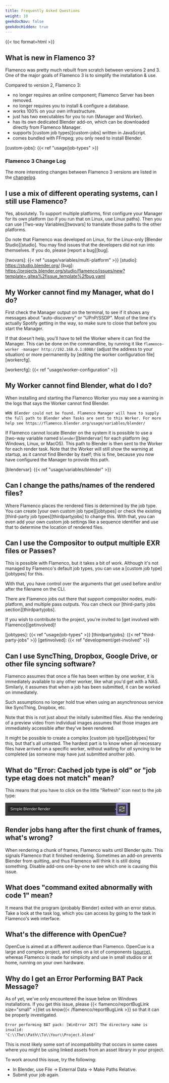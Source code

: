 ```yaml
---
title: Frequently Asked Questions
weight: 10
geekdocNav: false
geekdocHidden: true
---
```

{{< toc format=html >}}
## What is new in Flamenco 3?

Flamenco was pretty much rebuilt from scratch between versions 2 and 3. One of
the major goals of Flamenco 3 is to simplify the installation & use.

Compared to version 2, Flamenco 3:

- no longer requires an online component; Flamenco Server has been removed.
- no longer requires you to install & configure a database.
- works 100% on your own infrastructure.
- just has two executables for you to run (Manager and Worker).
- has its own dedicated Blender add-on, which can be downloaded directly from Flamenco Manager.
- supports [custom job types][custom-jobs] written in JavaScript.
- comes bundled with FFmpeg; you only need to install Blender.

[custom-jobs]: {{< ref "usage/job-types" >}}

### Flamenco 3 Change Log

The more interesting changes between Flamenco 3 versions are listed in the [changelog][changelog].

[changelog]: https://projects.blender.org/studio/flamenco/src/branch/main/CHANGELOG.md




## I use a mix of different operating systems, can I still use Flamenco?

Yes, absolutely. To support multiple platforms, first configure your Manager for
its own platform (so if you run that on Linux, use Linux paths). Then you can
use [Two-way Variables][twovars] to translate those paths to the other
platforms.

Do note that Flamenco was developed on Linux, for the Linux-only [Blender
Studio][studio]. You may find issues that the developers did not run into
themselves. If you do, please [report a bug][bug].

[twovars]: {{< ref "usage/variables/multi-platform" >}}
[studio]: https://studio.blender.org/
[bug]: https://projects.blender.org/studio/flamenco/issues/new?template=.gitea%2fissue_template%2fbug.yaml


## My Worker cannot find my Manager, what do I do?

First check the Manager output on the terminal, to see if it shows any messages
about "auto-discovery" or "UPnP/SSDP". Most of the time it's actually Spotify
getting in the way, so make sure to close that before you start the Manager.

If that doesn't help, you'll have to tell the Worker where it can find the
Manager. This can be done on the commandline, by running it like
`flamenco-worker -manager http://192.168.0.1:8080/` (adjust the address to your
situation) or more permanently by [editing the worker configuration
file][workercfg].

[workercfg]: {{< ref "usage/worker-configuration" >}}

## My Worker cannot find Blender, what do I do?

When installing and starting the Flamenco Worker you may see a warning in the logs that says
the Worker cannot find Blender.

```
WRN Blender could not be found. Flamenco Manager will have to supply the full path to Blender when Tasks are sent to this Worker. For more help see https://flamenco.blender.org/usage/variables/blender/
```

If Flamenco cannot locate Blender on the system it is possible to use a [two-way variable named `blender`][blendervar] for each platform (eg: Windows, Linux, or MacOS). This path to Blender is then sent to the Worker for each render task. Note that the Worker will still show the warning at startup, as it cannot find Blender by itself; this is fine, because you now have configured the Manager to provide this path.

[blendervar]: {{< ref "usage/variables/blender" >}}

## Can I change the paths/names of the rendered files?

Where Flamenco places the rendered files is determined by the job type. You can
create [your own custom job type][jobtypes] or check the existing
[third-party job types][thirdpartyjobs] to change this. With that, you can
even add your own custom job settings like a sequence identifier and use that to
determine the location of rendered files.


## Can I use the Compositor to output multiple EXR files or Passes?

This is possible with Flamenco, but it takes a bit of work. Although it's not
managed by Flamenco's default job types, you can use a [custom job type][jobtypes]
for this.

With that, you have control over the arguments that get used before and/or after
the filename on the CLI.

There are Flamenco jobs out there that support compositor nodes,
multi-platform, and multiple pass outputs. You can check our [third-party jobs
section][thirdpartyjobs].

If you wish to contribute to the project, you're invited to
[get involved with Flamenco][getinvolved]!

[jobtypes]: {{< ref "usage/job-types" >}}
[thirdpartyjobs]: {{< ref "third-party-jobs" >}}
[getinvolved]: {{< ref "development/get-involved" >}}


## Can I use SyncThing, Dropbox, Google Drive, or other file syncing software?

Flamenco assumes that once a file has been written by one worker, it is
immediately available to any other worker, like what you'd get with a NAS.
Similarly, it assumes that when a job has been submitted, it can be worked on
immediately.

Such assumptions no longer hold true when using an asynchronous service like
SyncThing, Dropbox, etc.

Note that this is not just about the initally submitted files. Also the
rendering of a preview video from individual images assumes that those images
are immediately accessible after they've been rendered.

It might be possible to create a complex [custom job type][jobtypes] for this,
but that's all untested. The hardest part is to know when all necessary files
have arrived on a specific worker, without waiting for *all* syncing to be
completed (as someone may have just submitted another job).

## What do "Error: Cached job type is old" or "job type etag does not match" mean?

This means that you have to click on the little "Refresh" icon next to the job type:

<img src="job-types-refresh.webp" width="396" height="41">


## Render jobs hang after the first chunk of frames, what's wrong?

When rendering a chunk of frames, Flamenco waits until Blender quits. This
signals Flamenco that it finished rendering. Sometimes an add-on prevents
Blender from quitting, and thus Flamenco will think it is still doing something.
Disable add-ons one-by-one to see which one is causing this issue.


## What does "command exited abnormally with code 1" mean?

It means that the program (probably Blender) exited with an error status. Take a
look at the task log, which you can access by going to the task in Flamenco's
web interface.


## ​What's the difference with OpenCue?

OpenCue is aimed at a different audience than Flamenco. OpenCue is a large and
complex project, and relies on a lot of components
([source](https://www.opencue.io/docs/getting-started/)), whereas Flamenco is
made for simplicity and use in small studios or at home, running on your own
hardware.

## Why do I get an Error Performing BAT Pack Message?

As of yet, we've only encountered the issue below on Windows installations. If
you get this issue, please {{< flamenco/reportBugLink size="small" >}}let us
know{{< /flamenco/reportBugLink >}} so that it can be properly investigated.

```
Error performing BAT pack: [WinError 267] The directory name is invalid:
'C:\\The\\Path\\To\\Your\\Project.blend'
```

This is most likely some sort of incompatibility that occurs in some cases where
you might be using linked assets from an asset library in your project.

To work around this issue, try the following:

 * In Blender, use File → External Data → Make Paths Relative.
 * Submit your job again.
